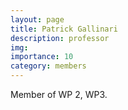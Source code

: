 ```yaml
---
layout: page
title: Patrick Gallinari
description: professor
img:
importance: 10
category: members
---
```


Member of WP 2, WP3.
